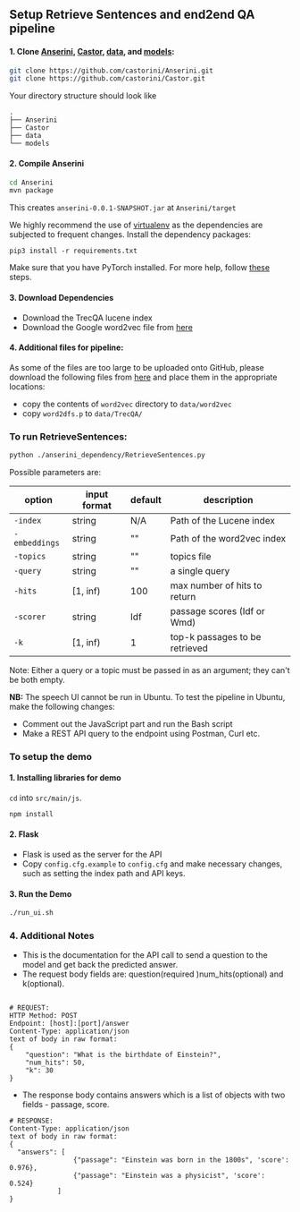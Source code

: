 ## Setup Retrieve Sentences and end2end QA pipeline

#### 1. Clone [Anserini](https://github.com/castorini/Anserini.git), [Castor](https://github.com/castorini/Castor.git), [data](https://github.com/castorini/data.git), and [models](https://github.com/castorini/models.git):
```bash
git clone https://github.com/castorini/Anserini.git
git clone https://github.com/castorini/Castor.git
```

Your directory structure should look like
```
.
├── Anserini
├── Castor
├── data
└── models
```

#### 2. Compile Anserini

```bash
cd Anserini
mvn package
``` 

This creates `anserini-0.0.1-SNAPSHOT.jar` at `Anserini/target`

We highly recommend the use of [virtualenv](https://virtualenv.pypa.io/en/stable/) as the dependencies
are subjected to frequent changes.
Install the dependency packages:

```
pip3 install -r requirements.txt
```
Make sure that you have PyTorch installed. For more help, follow [these](https://github.com/castorini/Castor) steps.

#### 3. Download Dependencies
- Download the TrecQA lucene index
- Download the Google word2vec file from [here](https://drive.google.com/drive/folders/0B2u_nClt6NbzNWJkWExmaklYNTA?usp=sharing)

#### 4. Additional files for pipeline:
As some of the files are too large to be uploaded onto GitHub, please download the following files from
[here](https://drive.google.com/drive/folders/0B2u_nClt6NbzNm1LdjlwUFdzQVE?usp=sharing) and place them
in the appropriate locations:

- copy the contents of `word2vec` directory to `data/word2vec`
- copy `word2dfs.p` to `data/TrecQA/`

### To run RetrieveSentences:

```bash
python ./anserini_dependency/RetrieveSentences.py
```

Possible parameters are: 

| option         | input format | default | description |
|----------------|--------------|---------|-------------|
| `-index`   | string      | N/A     | Path of the Lucene index            |
| `-embeddings`   | string       | ""     | Path of the word2vec index            |
| `-topics`   | string       | ""     | topics file            |
| `-query`   | string       | ""     | a single query            |
| `-hits`   | [1, inf)       | 100     | max number of hits to return            |
| `-scorer`   | string       | Idf     | passage scores (Idf or Wmd)            |
| `-k`   | [1, inf)       | 1     | top-k passages to be retrieved            |
  
Note: Either a query or a topic must be passed in as an argument; they can't be both empty.


__NB:__  The speech UI cannot be run in Ubuntu. To test the pipeline in Ubuntu, make the following changes:
- Comment out the JavaScript part and run the Bash script
- Make a REST API query to the endpoint using Postman, Curl etc.

### To setup the demo

#### 1. Installing libraries for demo

`cd` into `src/main/js`.

```sh
npm install
```

#### 2. Flask

- Flask is used as the server for the API
- Copy `config.cfg.example` to `config.cfg` and make necessary changes, such as setting the index path and API keys.


#### 3. Run the Demo

```sh
./run_ui.sh
```

### 4. Additional Notes
- This is the documentation for the API call to send a question to the model and get back the predicted answer.
- The request body fields are: question(required )num_hits(optional) and k(optional).
```

# REQUEST:
HTTP Method: POST
Endpoint: [host]:[port]/answer
Content-Type: application/json
text of body in raw format:
{
    "question": "What is the birthdate of Einstein?",
    "num_hits": 50,
    "k": 30
}
```

- The response body contains answers which is a list of objects with two fields - passage, score.
```
# RESPONSE:
Content-Type: application/json
text of body in raw format:
{
  "answers": [
                {"passage": "Einstein was born in the 1800s", 'score': 0.976},
                {"passage": "Einstein was a physicist", 'score': 0.524}
            ]
}
```
